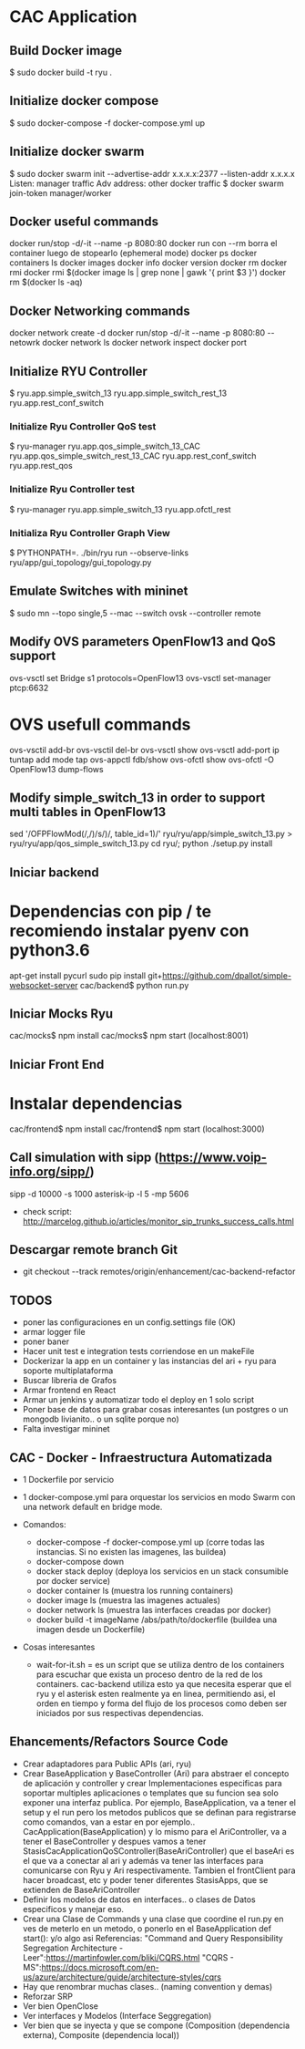 # CAC Application

## Build Docker image
$ sudo docker build -t ryu .

## Initialize docker compose
$ sudo docker-compose -f docker-compose.yml up

## Initialize docker swarm
$ sudo docker swarm init --advertise-addr x.x.x.x:2377 --listen-addr x.x.x.x
Listen: manager traffic
Adv address: other docker traffic
$ docker swarm join-token manager/worker

## Docker useful commands
docker run/stop -d/-it --name <name> <container-id>  -p 8080:80
docker run con --rm borra el container luego de stopearlo (ephemeral mode)
docker ps 
docker containers ls
docker images
docker info
docker version
docker rm <container-id>
docker rmi <image-name>
docker rmi $(docker image ls | grep none | gawk '{ print $3 }')
docker rm $(docker ls -aq)

## Docker Networking commands
docker network create -d <diver-name> <network-name>
docker run/stop -d/-it --name <name> <container-id>  -p 8080:80 --netowrk <network-name>
docker network ls
docker network inspect <network-name>
docker port <container-name>


## Initialize RYU Controller
$ ryu.app.simple_switch_13 ryu.app.simple_switch_rest_13 ryu.app.rest_conf_switch

### Initialize Ryu Controller QoS test
$ ryu-manager ryu.app.qos_simple_switch_13_CAC ryu.app.qos_simple_switch_rest_13_CAC ryu.app.rest_conf_switch ryu.app.rest_qos

### Initialize Ryu Controller test
$ ryu-manager ryu.app.simple_switch_13 ryu.app.ofctl_rest

### Initializa Ryu Controller Graph View
$ PYTHONPATH=. ./bin/ryu run --observe-links ryu/app/gui_topology/gui_topology.py                

## Emulate Switches with mininet
$ sudo mn --topo single,5 --mac --switch ovsk --controller remote

## Modify OVS parameters OpenFlow13 and QoS support
ovs-vsctl set Bridge s1 protocols=OpenFlow13
ovs-vsctl set-manager ptcp:6632

# OVS usefull commands
ovs-vsctil add-br <name-bridge>
ovs-vsctil del-br <name-bridge>
ovs-vsctl show
ovs-vsctl add-port <name-bridge> <name-interface>
ip tuntap add mode tap <name-port>
ovs-appctl fdb/show <name-bridge>
ovs-ofctl show <name-bridge>
ovs-ofctl -O OpenFlow13 dump-flows <name-bridge>

## Modify simple_switch_13 in order to support multi tables in OpenFlow13
sed '/OFPFlowMod(/,/)/s/)/, table_id=1)/' ryu/ryu/app/simple_switch_13.py > ryu/ryu/app/qos_simple_switch_13.py
cd ryu/; python ./setup.py install

## Iniciar backend
# Dependencias con pip / te recomiendo instalar pyenv con python3.6
apt-get install pycurl
sudo pip install git+https://github.com/dpallot/simple-websocket-server
cac/backend$ python run.py

## Iniciar Mocks Ryu
cac/mocks$ npm install
cac/mocks$ npm start (localhost:8001)

## Iniciar Front End
# Instalar dependencias
cac/frontend$ npm install
cac/frontend$ npm start (localhost:3000)

## Call simulation with sipp (https://www.voip-info.org/sipp/)
sipp -d 10000 -s 1000 asterisk-ip -l 5 -mp 5606 

- check script: http://marcelog.github.io/articles/monitor_sip_trunks_success_calls.html


## Descargar remote branch Git
- git checkout --track remotes/origin/enhancement/cac-backend-refactor

## TODOS
- poner las configuraciones en un config.settings file (OK)
- armar logger file 
- poner baner
- Hacer unit test e integration tests corriendose en un makeFile
- Dockerizar la app en un container y las instancias del ari + ryu para soporte multiplataforma
- Buscar libreria de Grafos
- Armar frontend en React
- Armar un jenkins y automatizar todo el deploy en 1 solo script
- Poner base de datos para grabar cosas interesantes (un postgres o un mongodb livianito.. o un sqlite porque no)
- Falta investigar mininet

## CAC - Docker - Infraestructura Automatizada
- 1 Dockerfile por servicio
- 1 docker-compose.yml para orquestar los servicios en modo Swarm con una network default en bridge mode.
- Comandos:
  - docker-compose -f docker-compose.yml up (corre todas las instancias. Si no existen las imagenes, las buildea)
  - docker-compose down
  - docker stack deploy (deploya los servicios en un stack consumible por docker service)
  - docker container ls (muestra los running containers)
  - docker image ls (muestra las imagenes actuales)
  - docker network ls (muestra las interfaces creadas por docker)
  - docker build -t imageName /abs/path/to/dockerfile (buildea una imagen desde un Dockerfile)

- Cosas interesantes
  - wait-for-it.sh = es un script que se utiliza dentro de los containers para escuchar que exista un proceso dentro de la red de los containers. cac-backend utiliza esto ya que necesita esperar que el ryu y el asterisk esten realmente ya en linea, permitiendo asi, el orden en tiempo y forma del flujo de los procesos como deben ser iniciados por sus respectivas dependencias.

## Ehancements/Refactors Source Code
 - Crear adaptadores para Public APIs (ari, ryu)
 - Crear BaseApplication y BaseController (Ari) para abstraer el concepto de aplicación y controller
   y crear Implementaciones especificas para soportar multiples aplicaciones o templates que su funcion sea
   solo exponer una interfaz publica. Por ejemplo, BaseApplication, va a tener el setup y el run pero los metodos publicos que se definan para registrarse como comandos, van a estar en por ejemplo..
   CacApplication(BaseApplication) y lo mismo para el AriController, va a tener el BaseController y despues
   vamos a tener StasisCacApplicationQoSController(BaseAriController) que el baseAri es el que va a conectar al
   ari y además va tener las interfaces para comunicarse con Ryu y Ari respectivamente. Tambien el frontClient para hacer broadcast, etc y poder tener diferentes StasisApps, que se extienden de BaseAriController
 - Definir los modelos de datos en interfaces.. o clases de Datos especificos y manejar eso.
 - Crear una Clase de Commands y una clase que coordine el run.py en ves de meterlo en un metodo, o ponerlo en el BaseApplication def start(): y/o algo asi
  Referencias:
  "Command and Query Responsibility Segregation Architecture - Leer":https://martinfowler.com/bliki/CQRS.html
  "CQRS - MS":https://docs.microsoft.com/en-us/azure/architecture/guide/architecture-styles/cqrs
  - Hay que renombrar muchas clases.. (naming convention y demas)
  - Reforzar SRP
  - Ver bien OpenClose
  - Ver interfaces y Modelos (Interface Seggregation)
  - Ver bien que se inyecta y que se compone (Composition (dependencia externa), Composite (dependencia local))